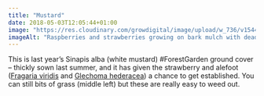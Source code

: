 ```yaml
---
title: "Mustard"
date: 2018-05-03T12:05:44+01:00
image: "https://res.cloudinary.com/growdigital/image/upload/w_736/v1544127992/mustard-40026582610.jpg"
imageAlt: "Raspberries and strawberries growing on bark mulch with dead stalks from temporary ground cover"
---
```


This is last year’s Sinapis alba (white mustard) #ForestGarden ground cover – thickly sown last summer, and it has given the strawberry and alefoot ([Fragaria viridis](https://www.pfaf.org/user/plant.aspx?latinname=Fragaria+viridis) and [Glechoma hederacea](https://www.pfaf.org/user/Plant.aspx?LatinName=Glechoma+hederacea)) a chance to get established. You can still bits of grass (middle left) but these are really easy to weed out.
